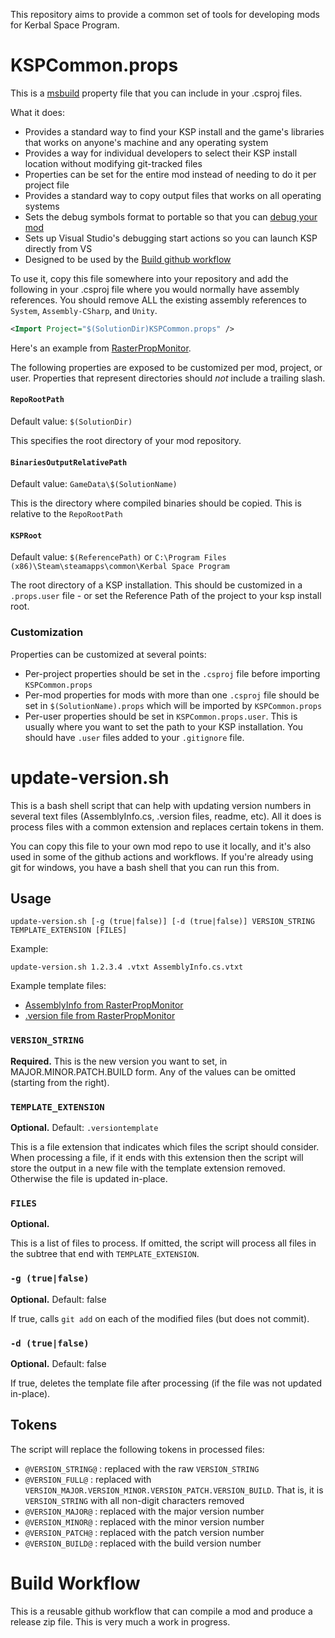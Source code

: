 This repository aims to provide a common set of tools for developing mods for Kerbal Space Program.

# KSPCommon.props

This is a [msbuild](https://learn.microsoft.com/en-us/visualstudio/msbuild/msbuild-concepts) property file that you can include in your .csproj files.

What it does:

- Provides a standard way to find your KSP install and the game's libraries that works on anyone's machine and any operating system
- Provides a way for individual developers to select their KSP install location without modifying git-tracked files
- Properties can be set for the entire mod instead of needing to do it per project file
- Provides a standard way to copy output files that works on all operating systems
- Sets the debug symbols format to portable so that you can [debug your mod](https://gist.github.com/gotmachine/d973adcb9ae413386291170fa346d043)
- Sets up Visual Studio's debugging start actions so you can launch KSP directly from VS
- Designed to be used by the [Build github workflow](#build-workflow)

To use it, copy this file somewhere into your repository and add the following in your .csproj file where you would normally have assembly references.  You should remove ALL the existing assembly references to `System`, `Assembly-CSharp`, and `Unity`.

```xml
<Import Project="$(SolutionDir)KSPCommon.props" />
```

Here's an example from [RasterPropMonitor](https://github.com/JonnyOThan/RasterPropMonitor/blob/a8baf7a5e1a8915b640ea85a15c221433005632c/RasterPropMonitor/RasterPropMonitor.csproj#L57).

The following properties are exposed to be customized per mod, project, or user.  Properties that represent directories should *not* include a trailing slash.

#### `RepoRootPath`

Default value: `$(SolutionDir)`

This specifies the root directory of your mod repository.

#### `BinariesOutputRelativePath`

Default value: `GameData\$(SolutionName)`

This is the directory where compiled binaries should be copied.  This is relative to the `RepoRootPath`

#### `KSPRoot`

Default value: `$(ReferencePath)` or `C:\Program Files (x86)\Steam\steamapps\common\Kerbal Space Program`

The root directory of a KSP installation.  This should be customized in a `.props.user` file - or set the Reference Path of the project to your ksp install root.

### Customization

Properties can be customized at several points:

- Per-project properties should be set in the `.csproj` file before importing `KSPCommon.props`
- Per-mod properties for mods with more than one `.csproj` file should be set in `$(SolutionName).props` which will be imported by `KSPCommon.props`
- Per-user properties should be set in `KSPCommon.props.user`.  This is usually where you want to set the path to your KSP installation.  You should have `.user` files added to your `.gitignore` file.

# update-version.sh

This is a bash shell script that can help with updating version numbers in several text files (AssemblyInfo.cs, .version files, readme, etc).  All it does is process files with a common extension and replaces certain tokens in them.

You can copy this file to your own mod repo to use it locally, and it's also used in some of the github actions and workflows.  If you're already using git for windows, you have a bash shell that you can run this from.

## Usage

`update-version.sh [-g (true|false)] [-d (true|false)] VERSION_STRING TEMPLATE_EXTENSION [FILES]`

Example:

`update-version.sh 1.2.3.4 .vtxt AssemblyInfo.cs.vtxt`

Example template files:

* [AssemblyInfo from RasterPropMonitor](https://github.com/JonnyOThan/RasterPropMonitor/blob/master/SharedAssemblyInfo.cs.versiontemplate)
* [.version file from RasterPropMonitor](https://github.com/JonnyOThan/RasterPropMonitor/blob/master/GameData/JSI/RasterPropMonitor/RasterPropMonitor.version.versiontemplate)

### `VERSION_STRING`

**Required.** This is the new version you want to set, in MAJOR.MINOR.PATCH.BUILD form.  Any of the values can be omitted (starting from the right).

### `TEMPLATE_EXTENSION`

**Optional.** Default: `.versiontemplate`

This is a file extension that indicates which files the script should consider.  When processing a file, if it ends with this extension then the script will store the output in a new file with the template extension removed.  Otherwise the file is updated in-place.

### `FILES`

**Optional.**

This is a list of files to process.  If omitted, the script will process all files in the subtree that end with `TEMPLATE_EXTENSION`.

### `-g (true|false)`

**Optional.** Default: false

If true, calls `git add` on each of the modified files (but does not commit).

### `-d (true|false)`

**Optional.** Default: false

If true, deletes the template file after processing (if the file was not updated in-place).

## Tokens

The script will replace the following tokens in processed files:

* `@VERSION_STRING@` : replaced with the raw `VERSION_STRING` 
* `@VERSION_FULL@` : replaced with `VERSION_MAJOR.VERSION_MINOR.VERSION_PATCH.VERSION_BUILD`.  That is, it is `VERSION_STRING` with all non-digit characters removed
* `@VERSION_MAJOR@` : replaced with the major version number
* `@VERSION_MINOR@` : replaced with the minor version number
* `@VERSION_PATCH@` : replaced with the patch version number
* `@VERSION_BUILD@` : replaced with the build version number

# Build Workflow

This is a reusable github workflow that can compile a mod and produce a release zip file.  This is very much a work in progress.
